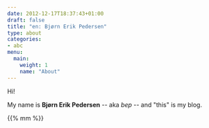 ```yaml
---
date: 2012-12-17T18:37:43+01:00
draft: false
title: "en: Bjørn Erik Pedersen"
type: about
categories:
- abc
menu:
  main:
    weight: 1
    name: "About"
---
```

Hi!

My name is **Bjørn Erik Pedersen** -- aka *bep* -- and "this" is my blog.


{{% mm %}}